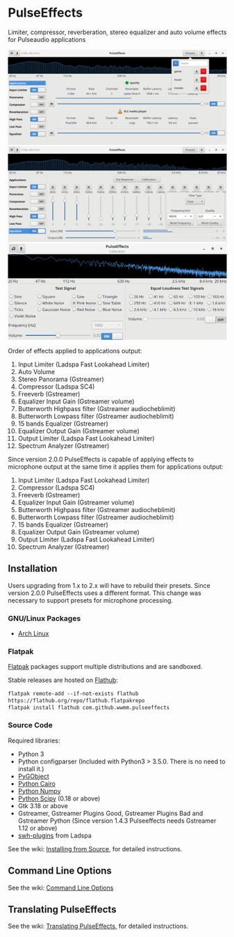 # PulseEffects

Limiter, compressor, reverberation, stereo equalizer and auto volume effects for
Pulseaudio applications

![](images/pulseeffects.png)
![](images/pulseeffects_equalizer.png)
![](images/pulseeffects_calibration.png)

Order of effects applied to applications output:

1. Input Limiter (Ladspa Fast Lookahead Limiter)
2. Auto Volume
3. Stereo Panorama (Gstreamer)
4. Compressor (Ladspa SC4)
5. Freeverb (Gstreamer)
6. Equalizer Input Gain (Gstreamer volume)
7. Butterworth Highpass filter (Gstreamer audiocheblimit)
8. Butterworth Lowpass filter (Gstreamer audiocheblimit)
9. 15 bands Equalizer (Gstreamer)
10. Equalizer Output Gain (Gstreamer volume)
11. Output Limiter (Ladspa Fast Lookahead Limiter)
12. Spectrum Analyzer (Gstreamer)

Since version 2.0.0 PulseEffects is capable of applying effects to microphone
output at the same time it applies them for applications output:

1. Input Limiter (Ladspa Fast Lookahead Limiter)
2. Compressor (Ladspa SC4)
3. Freeverb (Gstreamer)
4. Equalizer Input Gain (Gstreamer volume)
5. Butterworth Highpass filter (Gstreamer audiocheblimit)
6. Butterworth Lowpass filter (Gstreamer audiocheblimit)
7. 15 bands Equalizer (Gstreamer)
8. Equalizer Output Gain (Gstreamer volume)
9. Output Limiter (Ladspa Fast Lookahead Limiter)
10. Spectrum Analyzer (Gstreamer)

## Installation

Users upgrading from 1.x to 2.x will have to rebuild their presets. Since
version 2.0.0 PulseEffects uses a different format. This
change was necessary to support presets for microphone processing.

### GNU/Linux Packages

- [Arch Linux](https://aur.archlinux.org/packages/pulseeffects/)

### Flatpak

[Flatpak](https://flatpak.org) packages support multiple distributions and are sandboxed.

Stable releases are hosted on [Flathub](https://flathub.org):

```
flatpak remote-add --if-not-exists flathub https://flathub.org/repo/flathub.flatpakrepo
flatpak install flathub com.github.wwmm.pulseeffects
```

### Source Code

Required libraries:

- Python 3
- Python configparser (Included with Python3 > 3.5.0. There is
  no need to install it.)
- [PyGObject](https://pygobject.readthedocs.io/en/latest/)
- [Python Cairo](https://cairographics.org/pycairo/)
- [Python Numpy](http://www.numpy.org/)
- [Python Scipy](https://scipy.org/scipylib/) (0.18 or above)
- Gtk 3.18 or above
- Gstreamer, Gstreamer Plugins Good, Gstreamer Plugins Bad and Gstreamer Python
 (Since version 1.4.3 Pulseeffects needs Gstreamer 1.12 or above)
- [swh-plugins](https://github.com/swh/ladspa) from Ladspa

See the wiki: [Installing from Source](https://github.com/wwmm/pulseeffects/wiki/Installation-from-Source), for detailed instructions.

## Command Line Options

See the wiki: [Command Line Options](https://github.com/wwmm/pulseeffects/wiki/Command-Line-Options)

## Translating PulseEffects

See the wiki: [Translating PulseEffects](https://github.com/wwmm/pulseeffects/wiki/Translating-PulseEffects), for detailed instructions.
